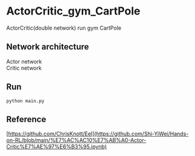 # ActorCritic_gym_CartPole
ActorCritic(double network) run gym CartPole

## Network architecture
Actor network   
Critic network

## Run
```
python main.py
```

## Reference
[https://github.com/ChrisKnott/Eel](https://github.com/Shi-YiWei/Hands-on-RL/blob/main/%E7%AC%AC10%E7%AB%A0-Actor-Critic%E7%AE%97%E6%B3%95.ipynb)
